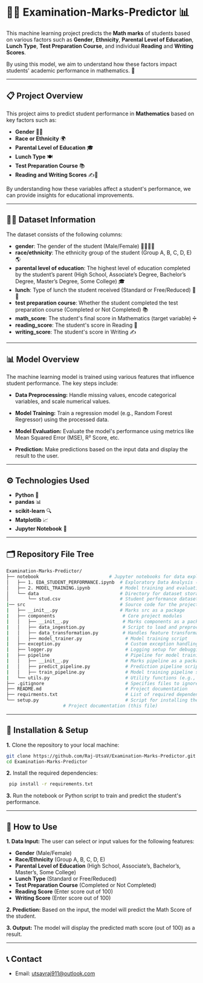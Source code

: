 # 🧑‍🎓 Examination-Marks-Predictor 📊

This machine learning project predicts the **Math marks** of students based on various factors such as **Gender**, **Ethnicity**, **Parental Level of Education**, **Lunch Type**, **Test Preparation Course**, and individual **Reading** and **Writing Scores**. 

By using this model, we aim to understand how these factors impact students' academic performance in mathematics. 🎯

---

## 📋 Project Overview

This project aims to predict student performance in **Mathematics** based on key factors such as:

- **Gender** 👦👧
- **Race or Ethnicity** 🌍
- **Parental Level of Education** 🎓
- **Lunch Type** 🍽️
- **Test Preparation Course** 📚
- **Reading and Writing Scores** ✍️📖

By understanding how these variables affect a student's performance, we can provide insights for educational improvements.

---

## 🧑‍💻 Dataset Information

The dataset consists of the following columns:

- **gender**: The gender of the student (Male/Female) 👨‍🎓👩‍🎓
- **race/ethnicity**: The ethnicity group of the student (Group A, B, C, D, E) 🌎
- **parental level of education**: The highest level of education completed by the student’s parent (High School, Associate’s Degree, Bachelor’s Degree, Master’s Degree, Some College) 🎓
- **lunch**: Type of lunch the student received (Standard or Free/Reduced) 🍔🥗
- **test preparation course**: Whether the student completed the test preparation course (Completed or Not Completed) 📚
- **math_score**: The student's final score in Mathematics (target variable) ➗
- **reading_score**: The student's score in Reading 📖
- **writing_score**: The student's score in Writing ✍️

---


## 📊 Model Overview

The machine learning model is trained using various features that influence student performance. The key steps include:

- **Data Preprocessing:** Handle missing values, encode categorical variables, and scale numerical values.

- **Model Training:** Train a regression model (e.g., Random Forest Regressor) using the processed data.

- **Model Evaluation:** Evaluate the model's performance using metrics like Mean Squared Error (MSE), R² Score, etc.

- **Prediction:** Make predictions based on the input data and display the result to the user.

---

## ⚙️ Technologies Used

- **Python** 🐍
- **pandas** 📊
- **scikit-learn** 🔍
- **Matplotlib** 📈
- **Jupyter Notebook** 📝

---

## 🗂️ Repository File Tree

```bash
Examination-Marks-Predictor/
├── notebook                          # Jupyter notebooks for data exploration & model training
│   ├── 1. EDA_STUDENT_PERFORMANCE.ipynb  # Exploratory Data Analysis (EDA) notebook
│   ├── 2. MODEL_TRAINING.ipynb           # Model training and evaluation notebook
│   └── data                              # Directory for dataset storage
│       └── stud.csv                      # Student performance dataset
|── src                                   # Source code for the project
|   ├── __init__.py                       # Marks src as a package
|   ├── components                         # Core project modules
|   │   ├── __init__.py                    # Marks components as a package
|   │   ├── data_ingestion.py              # Script to load and preprocess data
|   │   ├── data_transformation.py         # Handles feature transformation & scaling
|   │   ├── model_trainer.py                # Model training script
|   ├── exception.py                        # Custom exception handling
|   ├── logger.py                           # Logging setup for debugging & tracking
|   ├── pipeline                            # Pipeline for model training & prediction
|   │   ├── __init__.py                     # Marks pipeline as a package
|   │   ├── predict_pipeline.py             # Prediction pipeline script
|   │   ├── train_pipeline.py               # Model training pipeline script
|   └── utils.py                            # Utility functions (e.g., data processing, evaluation)
├── .gitignore                              # Specifies files to ignore in version control
├── README.md                               # Project documentation
├── requirments.txt                         # List of required dependencies
└── setup.py                                # Script for installing the package
                     # Project documentation (this file)

```

---

## 🔧 Installation & Setup

**1.** Clone the repository to your local machine:

   ```bash
   git clone https://github.com/Raj-UtsaV/Examination-Marks-Predictor.git
   cd Examination-Marks-Predictor
   ```

**2.** Install the required dependencies:

   ```bash
    pip install -r requirements.txt
   ```

**3.** Run the notebook or Python script to train and predict the student's performance.

---

## 🚀 How to Use

**1. Data Input:** The user can select or input values for the following features:

- **Gender** (Male/Female)
- **Race/Ethnicity** (Group A, B, C, D, E)
- **Parental Level of Education** (High School, Associate’s, Bachelor’s, Master’s, Some College)
- **Lunch Type** (Standard or Free/Reduced)
- **Test Preparation Course** (Completed or Not Completed)
- **Reading Score** (Enter score out of 100)
- **Writing Score** (Enter score out of 100)

**2. Prediction:** Based on the input, the model will predict the Math  Score of the student.

**3. Output:** The model will display the predicted math score (out of 100) as a result.

---

## 📞 Contact

- Email: [utsavraj911@outlook.com](utsavraj911@outlook.com)






